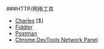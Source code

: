 ###HTTP/网络工具

* [Charles](http://www.charlesproxy.com/) [$]
* [Fiddler](http://www.telerik.com/fiddler)
* [Postman](https://www.getpostman.com/)
* [Chrome DevTools Network Panel](https://www.getpostman.com/)
